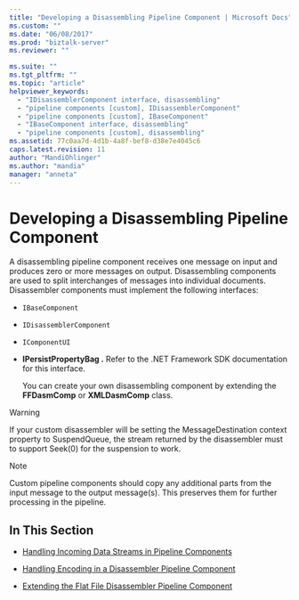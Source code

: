```yaml
---
title: "Developing a Disassembling Pipeline Component | Microsoft Docs"
ms.custom: ""
ms.date: "06/08/2017"
ms.prod: "biztalk-server"
ms.reviewer: ""

ms.suite: ""
ms.tgt_pltfrm: ""
ms.topic: "article"
helpviewer_keywords: 
  - "IDisassemblerComponent interface, disassembling"
  - "pipeline components [custom], IDisassemblerComponent"
  - "pipeline components [custom], IBaseComponent"
  - "IBaseComponent interface, disassembling"
  - "pipeline components [custom], disassembling"
ms.assetid: 77c0aa7d-4d1b-4a8f-bef8-d38e7e4045c6
caps.latest.revision: 11
author: "MandiOhlinger"
ms.author: "mandia"
manager: "anneta"
---
```

# Developing a Disassembling Pipeline Component
A disassembling pipeline component receives one message on input and produces zero or more messages on output. Disassembling components are used to split interchanges of messages into individual documents. Disassembler components must implement the following interfaces:  
  
- `IBaseComponent`
  
- `IDisassemblerComponent`
  
- `IComponentUI`
  
- **IPersistPropertyBag .** Refer to the .NET Framework SDK documentation for this interface.  
  
  You can create your own disassembling component by extending the **FFDasmComp** or **XMLDasmComp** class.  
  
> [!WARNING]
>  If your custom disassembler will be setting the MessageDestination context property to SuspendQueue, the stream returned by the disassembler must to support Seek(0) for the suspension to work.  
  
> [!NOTE]
>  Custom pipeline components should copy any additional parts from the input message to the output message(s). This preserves them for further processing in the pipeline.  
  
## In This Section  
  
-   [Handling Incoming Data Streams in Pipeline Components](../core/handling-incoming-data-streams-in-pipeline-components.md)  
  
-   [Handling Encoding in a Disassembler Pipeline Component](../core/handling-encoding-in-a-disassembler-pipeline-component.md)  
  
-   [Extending the Flat File Disassembler Pipeline Component](../core/extending-the-flat-file-disassembler-pipeline-component.md)